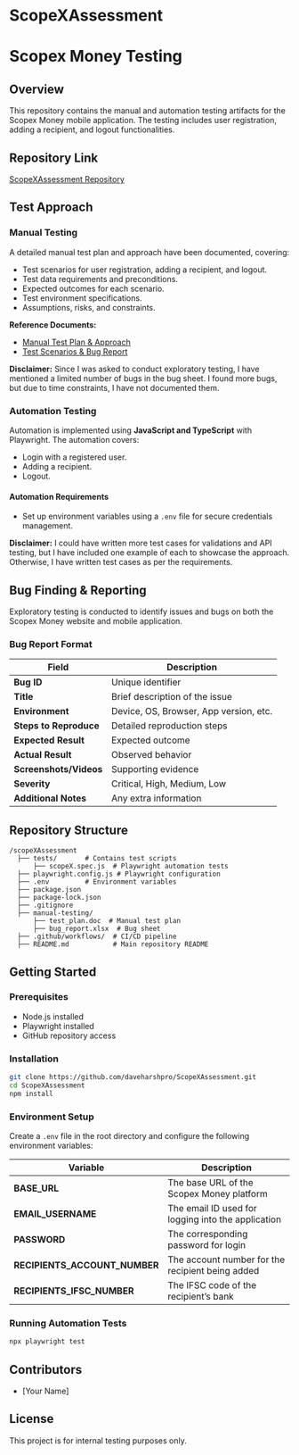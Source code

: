 # ScopeXAssessment

# Scopex Money Testing

## Overview
This repository contains the manual and automation testing artifacts for the Scopex Money mobile application. The testing includes user registration, adding a recipient, and logout functionalities.

## Repository Link
[ScopeXAssessment Repository](https://github.com/daveharshpro/ScopeXAssessment)

## Test Approach
### Manual Testing
A detailed manual test plan and approach have been documented, covering:
- Test scenarios for user registration, adding a recipient, and logout.
- Test data requirements and preconditions.
- Expected outcomes for each scenario.
- Test environment specifications.
- Assumptions, risks, and constraints.

**Reference Documents:**
- [Manual Test Plan & Approach](https://docs.google.com/document/d/1GTXqGl8JW0iASlygFSOPIxKNaC1Kb_aPMVIinubrU8c/edit?pli=1&tab=t.0#heading=h.iv9xf9va18rp)
- [Test Scenarios & Bug Report](https://docs.google.com/spreadsheets/d/1QwOWjLvFnuzaDTusTAKxsStUdYlYRh2jQrNkjYV-9ds/edit?pli=1&gid=0#gid=0)

**Disclaimer:** Since I was asked to conduct exploratory testing, I have mentioned a limited number of bugs in the bug sheet. I found more bugs, but due to time constraints, I have not documented them.

### Automation Testing
Automation is implemented using **JavaScript and TypeScript** with Playwright. The automation covers:
- Login with a registered user.
- Adding a recipient.
- Logout.

#### Automation Requirements
- Set up environment variables using a `.env` file for secure credentials management.

**Disclaimer:** I could have written more test cases for validations and API testing, but I have included one example of each to showcase the approach. Otherwise, I have written test cases as per the requirements.

## Bug Finding & Reporting
Exploratory testing is conducted to identify issues and bugs on both the Scopex Money website and mobile application.

### Bug Report Format
| Field | Description |
|--------|------------|
| **Bug ID** | Unique identifier |
| **Title** | Brief description of the issue |
| **Environment** | Device, OS, Browser, App version, etc. |
| **Steps to Reproduce** | Detailed reproduction steps |
| **Expected Result** | Expected outcome |
| **Actual Result** | Observed behavior |
| **Screenshots/Videos** | Supporting evidence |
| **Severity** | Critical, High, Medium, Low |
| **Additional Notes** | Any extra information |

## Repository Structure
```
/scopeXAssessment
  ├── tests/       # Contains test scripts
      ├── scopeX.spec.js  # Playwright automation tests
  ├── playwright.config.js # Playwright configuration
  ├── .env         # Environment variables
  ├── package.json
  ├── package-lock.json
  ├── .gitignore
  ├── manual-testing/
      ├── test_plan.doc  # Manual test plan
      ├── bug_report.xlsx  # Bug sheet
  ├── .github/workflows/  # CI/CD pipeline
  ├── README.md           # Main repository README
```

## Getting Started
### Prerequisites
- Node.js installed
- Playwright installed
- GitHub repository access

### Installation
```sh
git clone https://github.com/daveharshpro/ScopeXAssessment.git
cd ScopeXAssessment
npm install
```

### Environment Setup
Create a `.env` file in the root directory and configure the following environment variables:

| Variable | Description |
|------------|-------------|
| **BASE_URL** | The base URL of the Scopex Money platform |
| **EMAIL_USERNAME** | The email ID used for logging into the application |
| **PASSWORD** | The corresponding password for login |
| **RECIPIENTS_ACCOUNT_NUMBER** | The account number for the recipient being added |
| **RECIPIENTS_IFSC_NUMBER** | The IFSC code of the recipient’s bank |

### Running Automation Tests
```sh
npx playwright test
```

## Contributors
- [Your Name]

## License
This project is for internal testing purposes only.


